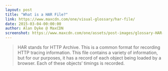 ```yaml
---
layout: post
title: "What is a HAR File?"
link: https://www.maxcdn.com/one/visual-glossary/har-file/
date: 2015-03-04-00:00:00
author: Alan Dyke @ MaxCDN
screenshot: https://www.maxcdn.com/one/assets/post-images/glossary-HAR-File_3.png
---
```


> HAR stands for HTTP Archive. This is a common format for recording HTTP tracing information. This file contains a variety of information, but for our purposes, it has a record of each object being loaded by a browser. Each of these objects’ timings is recorded.
